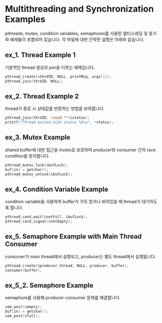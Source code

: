 # Multithreading and Synchronization Examples

pthreads, mutex, condition variables, semaphores를 사용한 멀티스레딩 및 동기화 예제들이 포함되어 있습니다. 
각 파일에 대한 간략한 설명은 아래와 같습니다.

## ex_1. Thread Example 1

기본적인 thread 생성과 join을 다루는 예제입니다.

```c
pthread_create(&thrdID, NULL, printMsg, argv[1]);
pthread_join(thrdID, NULL);
```

## ex_2. Thread Example 2

thread가 종료 시 상태값을 반환하는 방법을 보여줍니다.

```c
pthread_join(thrdID, (void **)&status);
printf("Thread exited with status %d\n", *status);
```

## ex_3. Mutex Example

shared buffer에 대한 접근을 mutex로 보호하여 producer와 consumer 간의 race condition을 방지합니다.

```c
pthread_mutex_lock(&bufLock);
buf[in] = getchar();
pthread_mutex_unlock(&bufLock);
```

## ex_4. Condition Variable Example

condition variable을 사용하여 buffer가 가득 찼거나 비어있을 때 thread가 대기하도록 합니다.

```c
pthread_cond_wait(&notFull, &bufLock);
pthread_cond_signal(&notEmpty);
```
## ex_5. Semaphore Example with Main Thread Consumer

consumer가 main thread에서 실행되고, producer는 별도 thread에서 실행됩니다.

```c
pthread_create(&producer_thread, NULL, producer, buffer);
consumer(buffer);
```

## ex_5_2. Semaphore Example

semaphore를 사용해 producer-consumer 문제를 해결합니다.

```c
sem_wait(&empty);
buf[in] = getchar();
sem_post(&full);
```
